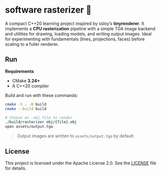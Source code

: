 # software rasterizer 📐

A compact C++20 learning project inspired by ssloy’s **tinyrenderer**. It implements a **CPU rasterization** pipeline with a simple TGA image backend and utilities for drawing, loading models, and writing output images. Ideal for experimenting with fundamentals (lines, projections, faces) before scaling to a fuller renderer.

## Run

**Requirements**

- CMake **3.24+**
- A C++20 compiler

Build and run with these commands:

```bash
cmake -S . -B build
cmake --build build

# Choose an .obj file to render
./build/rasterizer obj/{file}.obj
open assets/output.tga
```

> Output images are written to `assets/output.tga` by default.

## License

This project is licensed under the Apache License 2.0. See the [LICENSE](./LICENSE) file for details.
